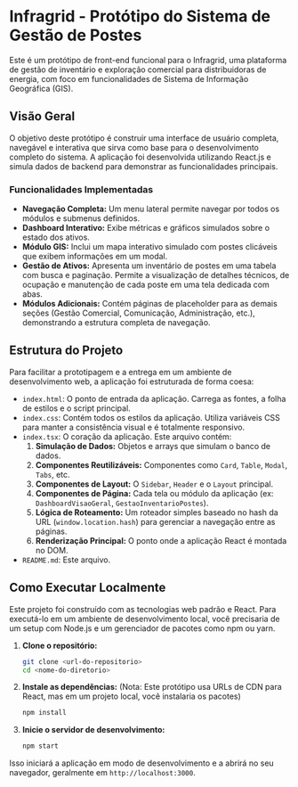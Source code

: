 # Infragrid - Protótipo do Sistema de Gestão de Postes

Este é um protótipo de front-end funcional para o Infragrid, uma plataforma de gestão de inventário e exploração comercial para distribuidoras de energia, com foco em funcionalidades de Sistema de Informação Geográfica (GIS).

## Visão Geral

O objetivo deste protótipo é construir uma interface de usuário completa, navegável e interativa que sirva como base para o desenvolvimento completo do sistema. A aplicação foi desenvolvida utilizando React.js e simula dados de backend para demonstrar as funcionalidades principais.

### Funcionalidades Implementadas
- **Navegação Completa:** Um menu lateral permite navegar por todos os módulos e submenus definidos.
- **Dashboard Interativo:** Exibe métricas e gráficos simulados sobre o estado dos ativos.
- **Módulo GIS:** Inclui um mapa interativo simulado com postes clicáveis que exibem informações em um modal.
- **Gestão de Ativos:** Apresenta um inventário de postes em uma tabela com busca e paginação. Permite a visualização de detalhes técnicos, de ocupação e manutenção de cada poste em uma tela dedicada com abas.
- **Módulos Adicionais:** Contém páginas de placeholder para as demais seções (Gestão Comercial, Comunicação, Administração, etc.), demonstrando a estrutura completa de navegação.

## Estrutura do Projeto

Para facilitar a prototipagem e a entrega em um ambiente de desenvolvimento web, a aplicação foi estruturada de forma coesa:

- `index.html`: O ponto de entrada da aplicação. Carrega as fontes, a folha de estilos e o script principal.
- `index.css`: Contém todos os estilos da aplicação. Utiliza variáveis CSS para manter a consistência visual e é totalmente responsivo.
- `index.tsx`: O coração da aplicação. Este arquivo contém:
    1.  **Simulação de Dados:** Objetos e arrays que simulam o banco de dados.
    2.  **Componentes Reutilizáveis:** Componentes como `Card`, `Table`, `Modal`, `Tabs`, etc.
    3.  **Componentes de Layout:** O `Sidebar`, `Header` e o `Layout` principal.
    4.  **Componentes de Página:** Cada tela ou módulo da aplicação (ex: `DashboardVisaoGeral`, `GestaoInventarioPostes`).
    5.  **Lógica de Roteamento:** Um roteador simples baseado no hash da URL (`window.location.hash`) para gerenciar a navegação entre as páginas.
    6.  **Renderização Principal:** O ponto onde a aplicação React é montada no DOM.
- `README.md`: Este arquivo.

## Como Executar Localmente

Este projeto foi construído com as tecnologias web padrão e React. Para executá-lo em um ambiente de desenvolvimento local, você precisaria de um setup com Node.js e um gerenciador de pacotes como npm ou yarn.

1.  **Clone o repositório:**
    ```bash
    git clone <url-do-repositorio>
    cd <nome-do-diretorio>
    ```

2.  **Instale as dependências:**
    (Nota: Este protótipo usa URLs de CDN para React, mas em um projeto local, você instalaria os pacotes)
    ```bash
    npm install
    ```

3.  **Inicie o servidor de desenvolvimento:**
    ```bash
    npm start
    ```

Isso iniciará a aplicação em modo de desenvolvimento e a abrirá no seu navegador, geralmente em `http://localhost:3000`.
